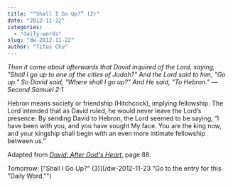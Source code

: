 ```yaml
---
title: "“Shall I Go Up?” (2)"
date: "2012-11-22"
categories: 
  - "daily-words"
slug: "dw-2012-11-22"
author: "Titus Chu"
---
```


_Then it came about afterwards that David inquired of the Lord, saying, "Shall I go up to one of the cities of Judah?" And the Lord said to him, "Go up." So David said, "Where shall I go up?" And He said, "To Hebron."_ _— Second Samuel 2:1_

Hebron means society or friendship (Hitchcock), implying fellowship. The Lord intended that as David ruled, he would never leave the Lord’s presence. By sending David to Hebron, the Lord seemed to be saying, “I have been with you, and you have sought My face. You are the king now, and your kingship shall begin with an even more intimate fellowship between us.”

Adapted from _[David: After God's Heart,](/book-david "Go to the listing for this book.")_ page 88.

Tomorrow: ["Shall I Go Up?" (3)](/dw-2012-11-23 "Go to the entry for this "Daily Word."")
